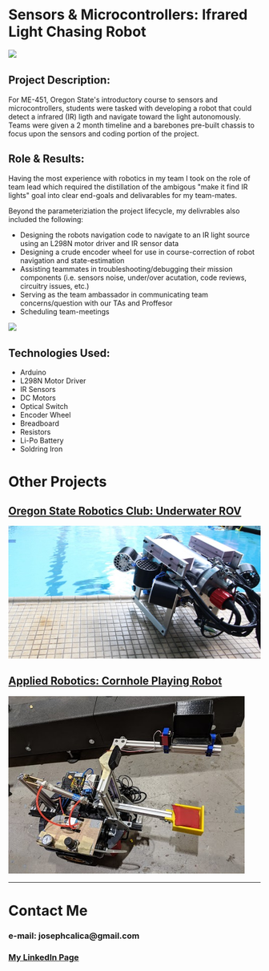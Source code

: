 # Sensors & Microcontrollers: Ifrared Light Chasing Robot

<img src="images/Bot_Final.jpg?raw=true"/>

## __Project Description__: 

For ME-451, Oregon State's introductory course to sensors and microcontrollers, students were tasked with developing a robot that could detect a infrared (IR) ligth and navigate toward the light autonomously. Teams were given a 2 month timeline and a barebones pre-built chassis to focus upon the sensors and coding portion of the project. 

## __Role & Results__:

Having the most experience with robotics in my team I took on the role of team lead which required the distillation of the ambigous "make it find IR lights" goal into clear end-goals and delivarables for my team-mates.

Beyond the parameteriziation the project lifecycle, my delivrables also included the following:

* Designing the robots navigation code to navigate to an IR light source using an L298N motor driver and IR sensor data
* Designing a crude encoder wheel for use in course-correction of robot navigation and state-estimation
* Assisting teammates in troubleshooting/debugging their mission components (i.e. sensors noise, under/over acutation, code reviews, circuitry issues, etc.)
* Serving as the team ambassador in communicating team concerns/question with our TAs and Proffesor
* Scheduling team-meetings

<img src="images/Hunting.gif?raw=true"/>



## __Technologies Used__:
* Arduino
* L298N Motor Driver
* IR Sensors
* DC Motors
* Optical Switch
* Encoder Wheel
* Breadboard
* Resistors
* Li-Po Battery
* Soldring Iron

# Other Projects

## [Oregon State Robotics Club: Underwater ROV](/OSURC)
[![Oregon State Robotics Club: Underwater ROV](images/ROV.jpg?raw=true)](josephcalica.github.io/OSURC "Oregon State Robotics Club: Underwater ROV")

## [Applied Robotics: Cornhole Playing Robot](/ROB421)
[![Applied Robotics: Cornhole Playing Robot](images/Everything.jpg?raw=true)](josephcalica.github.io/ROB421 "Applied Robotics: Cornhole Playing Robot")

---
# Contact Me

### __e-mail: josephcalica@gmail.com__
### [My LinkedIn Page](https://www.linkedin.com/in/joseph-calica/)

